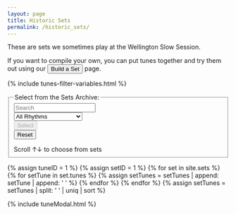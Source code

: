 ```yaml
---
layout: page
title: Historic Sets
permalink: /historic_sets/
---
```


These are sets we sometimes play at the Wellington Slow Session.

If you want to compile your own, you can put tunes together and try them out using our <button class="filterButton" onclick="window.location.href = '/build_a_set/';">Build a Set</button>
page.

{% include tunes-filter-variables.html %}
<form>
    <fieldset>
        <legend>Select from the Sets Archive:</legend>
        <div class="formParent">
        <div class="formChild">
            <input type="text" id="title-box" name="searchTitle" placeholder='Search'
            value='' onkeydown="wssTools.enableSearchButton()">
        </div>
        <div class="formChild">
            <select id="rhythm-box" name="searchRhythm"  onChange="wssTools.enableSearchButton()">
            <option value="">All Rhythms</option>
            {% for rhythm in rhythms %}
            {% if rhythm != '' %}
            <option value="{{ rhythm }}">{{ rhythm | capitalize }}</option>
            {% endif %}
            {% endfor %}
            </select>
        </div>
        </div>
        <div class="formParent">
            <div class="formChild">
                <span title="Run the filter with the default settings to see the whole list">
                    <input class="filterButton filterDisabled" id="submitSearch" type="button" name="submit" value="Select" onclick="buildSetGrid.formSearch('historic', [searchTitle.value, searchRhythm.value], window.setStore)" disabled>
                </span>
            </div>
            <div class="formChild">   
                <span title="Reset to default">  
                    <input class="filterButton" id="formReset" type="button" name="reset" value="Reset" onclick="buildSetGrid.formReset('historic', ['title-box', 'rhythm-box'], window.setStore)">
                </span>
            </div>
        </div>
        <p></p>
        Scroll &#8593;&#8595; to choose from <span id="tunesCount"></span> sets
    </fieldset>
</form>

<div class="row"></div>

{% assign tuneID = 1 %}
{% assign setID = 1 %}
{% for set in site.sets %}
    {% for setTune in set.tunes %}
        {% assign setTunes = setTunes | append: setTune | append: ' ' %}
    {% endfor %}
{% endfor %}
{% assign setTunes = setTunes | split: ' ' | uniq | sort %}

<script>
window.store = {
{% for setTune in setTunes %}
{% assign siteTunes = site.tunes | where: 'titleID', setTune %}
{% for tune in siteTunes %}
"{{ tuneID }}": {
    "title": "{{ tune.title | xml_escape }}",
    "tuneID": "{{ tune.titleID }}",
    "key": "{{ tune.key | xml_escape }}",
    "rhythm": "{{ tune.rhythm | xml_escape }}",
    "url": "{{ tune.url | xml_escape }}",
    "mp3": "{{ site.mp3_host | append: tune.mp3_file | xml_escape }}",
    "mp3_source": "{{ tune.mp3_source | strip_html | xml_escape }}",
    "repeats": "{{ tune.repeats }}",
    "parts": "{{ tune.parts }}",
    "abc": {{ tune.abc | jsonify }}
},
{% assign tuneID = tuneID | plus: 1 %}
{% endfor %}
{% endfor %}
};

window.setStore = {
{% assign sets = site.sets %}
{% assign sortedsets = sets | sort: 'url' %}
{% for set in sortedsets %}
    {% assign tuneList = set.tunes | split: ", " %}
"{{ setID }}": {
    "title": "{{ set.title | xml_escape }}",
    "setID": "{{ setID }}",
    "rhythm": "{{ set.rhythm | xml_escape }}",
    "location": "{{ set.location | xml_escape }}",
    "url": "{{ set.url | uri_escape }}",
    "setTunes": {{ tuneList | join: ", " }},
    "tuneIDs": "",
    },
{% assign setID = setID | plus: 1 %}
{% endfor %}
};
</script>

<!-- Build a Set Grid -->
<div class="gridParent">
  <div class="gridChild" id="tunesGrid"></div>
</div>

<script src="{{ site.js_host }}/js/buildSetGrid.js"></script>

{% include tuneModal.html %}

<script>
buildSetGrid.initialiseLunrSearch(window.setStore);

document.addEventListener("DOMContentLoaded", function (event) {
    buildSetGrid.displaySetGrid("historic", "", window.setStore);
});
</script>


